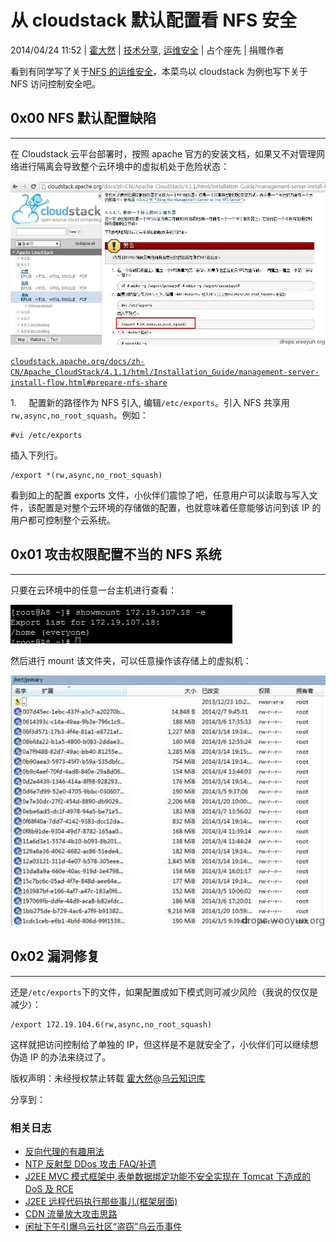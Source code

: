 # 从 cloudstack 默认配置看 NFS 安全

2014/04/24 11:52 | [霍大然](http://drops.wooyun.org/author/霍大然 "由 霍大然 发布") | [技术分享](http://drops.wooyun.org/category/tips "查看 技术分享 中的全部文章"), [运维安全](http://drops.wooyun.org/category/%e8%bf%90%e7%bb%b4%e5%ae%89%e5%85%a8 "查看 运维安全 中的全部文章") | 占个座先 | 捐赠作者

看到有同学写了关于[NFS 的运维安全](http://drops.wooyun.org/tips/1423)，本菜鸟以 cloudstack 为例也写下关于 NFS 访问控制安全吧。

## 0x00 NFS 默认配置缺陷

* * *

在 Cloudstack 云平台部署时，按照 apache 官方的安装文档，如果又不对管理网络进行隔离会导致整个云环境中的虚拟机处于危险状态：

![2014042411404387958_jpg.jpg](img/img1_u86_jpg.jpg)

[`cloudstack.apache.org/docs/zh-CN/Apache_CloudStack/4.1.1/html/Installation_Guide/management-server-install-flow.html#prepare-nfs-share`](http://cloudstack.apache.org/docs/zh-CN/Apache_CloudStack/4.1.1/html/Installation_Guide/management-server-install-flow.html#prepare-nfs-share)

1.     配置新的路径作为 NFS 引入, 编辑`/etc/exports`。引入 NFS 共享用`rw,async,no_root_squash`。例如：

```
#vi /etc/exports

```

插入下列行。

```
/export *(rw,async,no_root_squash) 
```

看到如上的配置 exports 文件，小伙伴们震惊了吧，任意用户可以读取与写入文件，该配置是对整个云环境的存储做的配置，也就意味着任意能够访问到该 IP 的用户都可控制整个云系统。

## 0x01 攻击权限配置不当的 NFS 系统

* * *

只要在云环境中的任意一台主机进行查看：

![2014042411412586267_jpg.jpg](img/img2_u62_jpg.jpg)

然后进行 mount 该文件夹，可以任意操作该存储上的虚拟机：

![2014042411420188380_jpg.jpg](img/img3_u54_jpg.jpg)

## 0x02 漏洞修复

* * *

还是`/etc/exports`下的文件，如果配置成如下模式则可减少风险（我说的仅仅是减少）：

```
/export 172.19.104.6(rw,async,no_root_squash) 
```

这样就把访问控制给了单独的 IP，但这样是不是就安全了，小伙伴们可以继续想伪造 IP 的办法来绕过了。

版权声明：未经授权禁止转载 [霍大然](http://drops.wooyun.org/author/霍大然 "由 霍大然 发布")@[乌云知识库](http://drops.wooyun.org)

分享到：

### 相关日志

*   [反向代理的有趣用法](http://drops.wooyun.org/tips/509)
*   [NTP 反射型 DDos 攻击 FAQ/补遗](http://drops.wooyun.org/papers/955)
*   [J2EE MVC 模式框架中,表单数据绑定功能不安全实现在 Tomcat 下造成的 DoS 及 RCE](http://drops.wooyun.org/papers/1395)
*   [J2EE 远程代码执行那些事儿(框架层面)](http://drops.wooyun.org/papers/914)
*   [CDN 流量放大攻击思路](http://drops.wooyun.org/papers/679)
*   [闲扯下午引爆乌云社区“盗窃”乌云币事件](http://drops.wooyun.org/papers/382)